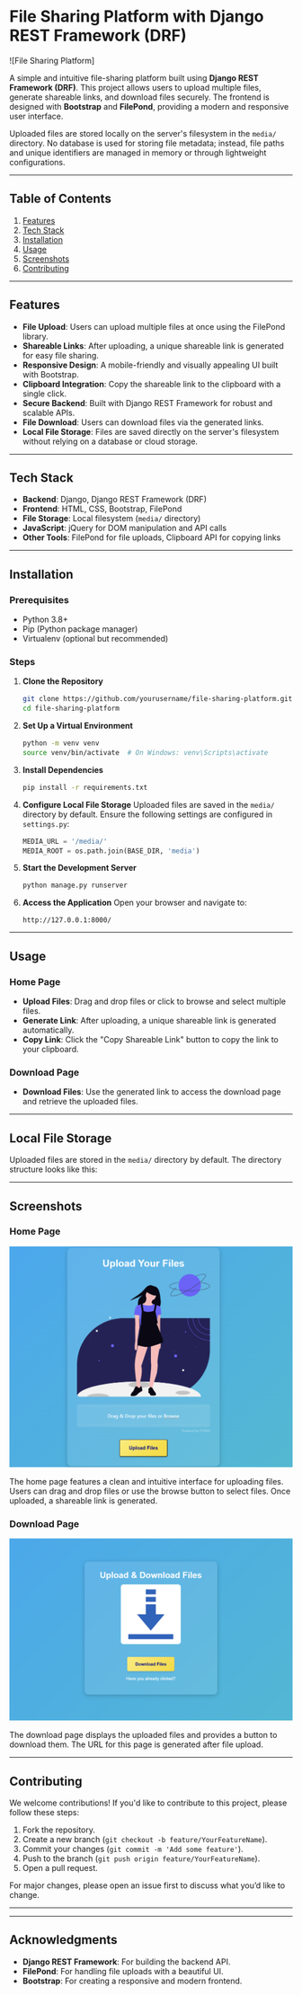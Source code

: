 # File Sharing Platform with Django REST Framework (DRF)

![File Sharing Platform]

A simple and intuitive file-sharing platform built using **Django REST Framework (DRF)**. This project allows users to upload multiple files, generate shareable links, and download files securely. The frontend is designed with **Bootstrap** and **FilePond**, providing a modern and responsive user interface.

Uploaded files are stored locally on the server's filesystem in the `media/` directory. No database is used for storing file metadata; instead, file paths and unique identifiers are managed in memory or through lightweight configurations.

---

## Table of Contents

1. [Features](#features)
2. [Tech Stack](#tech-stack)
3. [Installation](#installation)
4. [Usage](#usage)
5. [Screenshots](#screenshots)
6. [Contributing](#contributing)

---

## Features

- **File Upload**: Users can upload multiple files at once using the FilePond library.
- **Shareable Links**: After uploading, a unique shareable link is generated for easy file sharing.
- **Responsive Design**: A mobile-friendly and visually appealing UI built with Bootstrap.
- **Clipboard Integration**: Copy the shareable link to the clipboard with a single click.
- **Secure Backend**: Built with Django REST Framework for robust and scalable APIs.
- **File Download**: Users can download files via the generated links.
- **Local File Storage**: Files are saved directly on the server's filesystem without relying on a database or cloud storage.

---

## Tech Stack

- **Backend**: Django, Django REST Framework (DRF)
- **Frontend**: HTML, CSS, Bootstrap, FilePond
- **File Storage**: Local filesystem (`media/` directory)
- **JavaScript**: jQuery for DOM manipulation and API calls
- **Other Tools**: FilePond for file uploads, Clipboard API for copying links

---

## Installation

### Prerequisites

- Python 3.8+
- Pip (Python package manager)
- Virtualenv (optional but recommended)

### Steps

1. **Clone the Repository**
   ```bash
   git clone https://github.com/yourusername/file-sharing-platform.git
   cd file-sharing-platform
   ```

2. **Set Up a Virtual Environment**
   ```bash
   python -m venv venv
   source venv/bin/activate  # On Windows: venv\Scripts\activate
   ```

3. **Install Dependencies**
   ```bash
   pip install -r requirements.txt
   ```

4. **Configure Local File Storage**
   Uploaded files are saved in the `media/` directory by default. Ensure the following settings are configured in `settings.py`:

   ```python
   MEDIA_URL = '/media/'
   MEDIA_ROOT = os.path.join(BASE_DIR, 'media')
   ```

5. **Start the Development Server**
   ```bash
   python manage.py runserver
   ```

6. **Access the Application**
   Open your browser and navigate to:
   ```
   http://127.0.0.1:8000/
   ```

---

## Usage

### Home Page
- **Upload Files**: Drag and drop files or click to browse and select multiple files.
- **Generate Link**: After uploading, a unique shareable link is generated automatically.
- **Copy Link**: Click the "Copy Shareable Link" button to copy the link to your clipboard.

### Download Page
- **Download Files**: Use the generated link to access the download page and retrieve the uploaded files.

---

## Local File Storage

Uploaded files are stored in the `media/` directory by default. The directory structure looks like this:


---

## Screenshots

### Home Page
![Home Page](FILE_SHARE/public/static/image/home-page.png)

The home page features a clean and intuitive interface for uploading files. Users can drag and drop files or use the browse button to select files. Once uploaded, a shareable link is generated.

### Download Page
![Download Page](FILE_SHARE/public/static/image/download-page.png)

The download page displays the uploaded files and provides a button to download them. The URL for this page is generated after file upload.

---

## Contributing

We welcome contributions! If you'd like to contribute to this project, please follow these steps:

1. Fork the repository.
2. Create a new branch (`git checkout -b feature/YourFeatureName`).
3. Commit your changes (`git commit -m 'Add some feature'`).
4. Push to the branch (`git push origin feature/YourFeatureName`).
5. Open a pull request.

For major changes, please open an issue first to discuss what you’d like to change.

---
---

## Acknowledgments

- **Django REST Framework**: For building the backend API.
- **FilePond**: For handling file uploads with a beautiful UI.
- **Bootstrap**: For creating a responsive and modern frontend.
